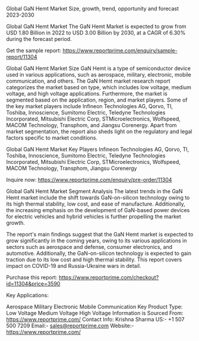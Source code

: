Global GaN Hemt Market Size, growth, trend, opportunity and forecast 2023-2030


Global GaN Hemt Market
The GaN Hemt Market is expected to grow from USD 1.80 Billion in 2022 to USD 3.00 Billion by 2030, at a CAGR of 6.30% during the forecast period.

Get the sample report: https://www.reportprime.com/enquiry/sample-report/11304

Global GaN Hemt Market Size
GaN Hemt is a type of semiconductor device used in various applications, such as aerospace, military, electronic, mobile communication, and others. The GaN Hemt market research report categorizes the market based on type, which includes low voltage, medium voltage, and high voltage applications. Furthermore, the market is segmented based on the application, region, and market players. Some of the key market players include Infineon Technologies AG, Qorvo, TI, Toshiba, Innoscience, Sumitomo Electric, Teledyne Technologies Incorporated, Mitsubishi Electric Corp, STMicroelectronics, Wolfspeed, MACOM Technology, Transphom, and Jiangsu Corenergy. Apart from market segmentation, the report also sheds light on the regulatory and legal factors specific to market conditions.

Global GaN Hemt Market Key Players
Infineon Technologies AG, Qorvo, TI, Toshiba, Innoscience, Sumitomo Electric, Teledyne Technologies Incorporated, Mitsubishi Electric Corp, STMicroelectronics, Wolfspeed, MACOM Technology, Transphom, Jiangsu Corenergy

Inquire now: https://www.reportprime.com/enquiry/pre-order/11304

Global GaN Hemt Market Segment Analysis
The latest trends in the GaN Hemt market include the shift towards GaN-on-silicon technology owing to its high thermal stability, low cost, and ease of manufacture. Additionally, the increasing emphasis on the development of GaN-based power devices for electric vehicles and hybrid vehicles is further propelling the market growth.

The report's main findings suggest that the GaN Hemt market is expected to grow significantly in the coming years, owing to its various applications in sectors such as aerospace and defense, consumer electronics, and automotive. Additionally, the GaN-on-silicon technology is expected to gain traction due to its low cost and high thermal stability.
This report covers impact on COVID-19 and Russia-Ukraine wars in detail.

Purchase this report: https://www.reportprime.com/checkout?id=11304&price=3590

Key Applications:

Aerospace
Military
Electronic
Mobile Communication
Key Product Type:
Low Voltage
Medium Voltage
High Voltage
Information is Sourced From: https://www.reportprime.com/
Contact Info:
Krishna Sharma
US:- +1 507 500 7209
Email:- sales@reportprime.com
Website:- https://www.reportprime.com/
